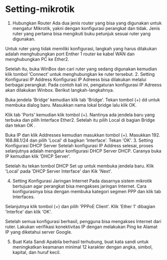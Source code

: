 # Setting-mikrotik
1. Hubungkan Router
Ada dua jenis router yang bisa yang digunakan untuk mengatur Mikrotik, yakni dengan konfigurasi perangkat dan tidak. Jenis ruter yang pertama bisa mengikuti buku petunjuk sesuai ruter yang digunakan.

Untuk ruter yang tidak memiliki konfigurasi, langkah yang harus dilakukan adalah menghubungkan port Enther 1 router ke kabel WAN dan menghubungkan PC ke Ether2.

Setelah itu, buka WinBox dan cari ruter yang sedang digunakan kemudian klik tombol ‘Connect’ untuk menghubungkan ke ruter tersebut.
2. Setting Konfigurasi IP Address
Konfigurasi IP Adreess bisa dilakukan melalui berbagai perangkat. Pada contoh kali ini, pengaturan konfigurasi IP Adreess akan dilakukan Winbox. Berikut langkah-langkahnya.

Buka jendela 'Bridge' kemudian klik tab 'Bridge'. Tekan tombol (+) dd untuk membuka dialog baru. Masukkan nama lokal bridge lalu klik OK.

Klik tab 'Ports' kemudian klik tombol (+). Nantinya ada jendela baru yang terbuka dan pilih Interface Ether2. Setelah itu pilih Local di bagian Bridge dan tekan OK .

Buka IP dan klik Addresses kemudian masukkan tombol (+). Masukkan 192. 168.88.1/24 dan pilih 'Local' di bagikan 'Interface'. Tekan 'OK'.
3. Setting Konfigurasi DHCP Server
Setelah konfigurasi IP Address selesai, proses selanjutnya adalah mengatur konfigurasi DHCP Server DHCP. Caranya buka IP kemudian klik 'DHCP Server'.

Setelah itu tekan tombol DHCP Set up untuk membuka jendela baru. Klik 'Local' pada 'DHCP Server Interface' dan Kik 'Next'.

4. Setting Konfigurasi Jaringan Internet
Pada dasarnya sistem mikrotik bertujuan agar perangkat bisa mengakses jaringan Internet. Cara konfigurasinya bisa dengan membuka kategori segmen PPP dan klik tab Interfaces.

Selanjutnya klik tombol (+) dan pilih 'PPPoE Client'. Klik 'Ether 1' dibagian 'Interfce' dan klik 'OK'.

Setelah semua konfigurasi berhasil, pengguna bisa mengakses Internet dari ruter. Lakukan verifikasi konektivitas IP dengan melakukan Ping ke Alamat IP yang diketahui server Google.

5. Buat Kata Sandi
Apabila berhasil terhubung, buat kata sandi untuk meningkatkan keamanan minimal 12 karakter dengan angka, simbol, kapital, dan huruf kecil.
